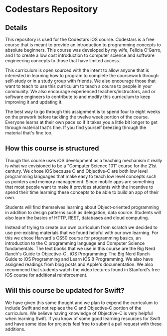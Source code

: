 # Codestars Repository

## Details
This repository is used for the Codestars iOS course. Codestars is a free course that is meant to provide an introduction to programming concepts to absolute beginners. This course was developed by my wife, Felicia O'Garro, and I to create a low cost introduction to computer science and software engineering concepts to those that have limited access. 

This curriculum is open sourced with the intent to allow anyone that is interested in learning how to program to complete the coursework through self-study or in a study group with friends. We also encourage those that want to teach to use this curriculum to teach a course to people in your community. We also encourage experienced teachers/instructors, and or software engineers to contribute to and modify this curriculum to keep improving it and updating it.

The best way to go through this assignment is to spend four to eight weeks on the prework before tackling the twelve week portion of the course. Everyone learns at their own pace so if it takes you a little bit longer to get through material that's fine. If you find yourself breezing through the material that's fine too.

## How this course is structured
Though this course uses iOS development as a teaching mechanism it really is what we envisioned to be a "Computer Science 101" course for the 21st century. We chose iOS because C and Objective-C are both low level programming languages that make easy to teach low level concepts such as pointers and memory management. Since mobile apps are something that most people want to make it provides students with the incentive to spend their time learning these concepts to be able to build an app of their own. 

Students will find themselves learning about Object-oriented programming in addition to design patterns such as delegation, data source. Students will also learn the basics of HTTP, REST, databases and cloud computing.

Instead of trying to create our own curriculum from scratch we decided to use pre-existing materials that we found helpful with our own learning. For this we chose Harvard's CS50 course for programming basics, an introduction to the C programming language and Computer Science fundamentals. The text books that we use in this course are the Big Nerd Ranch's Guide to Objective-C , iOS Programming: The Big Nerd Ranch Guide to iOS Programming and Learn iOS 8 Programming. We also have assigned readings from blog posts and Apple's documentation. We also recommend that students watch the video lectures found in Stanford's free iOS course for additional reinforcement.

## Will this course be updated for Swift?
We have given this some thought and we plan to expend the curriculum to include Swift and not replace the C and Objective-C portion of the curriculum. We believe having knowledge of Objective-C is very helpful when learning Swift. If you know of some good learning resources for Swift and have some idea for projects feel free to submit a pull request with these additions.
